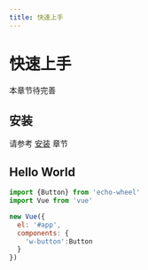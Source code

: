 ```yaml
---
title: 快速上手
---
```


# 快速上手

本章节待完善

## 安装

请参考 [安装](../install/) 章节


## Hello World

```javascript
import {Button} from 'echo-wheel'
import Vue from 'vue'

new Vue({
  el: '#app',
  components: {
    'w-button':Button
  }
})
```
